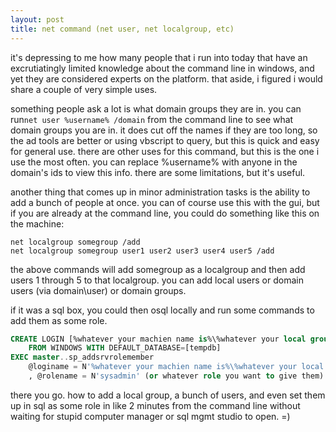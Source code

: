 ```yaml
---
layout: post
title: net command (net user, net localgroup, etc)
---
```


it's depressing to me how many people that i run into today that have an excrutiatingly limited knowledge about the command line in windows, and yet they are considered experts on the platform. that aside, i figured i would share a couple of very simple uses.

something people ask a lot is what domain groups they are in. you can run`net user %username% /domain` from the command line to see what domain groups you are in. it does cut off the names if they are too long, so the ad tools are better or using vbscript to query, but this is quick and easy for general use. there are other uses for this command, but this is the one i use the most often. you can replace %username% with anyone in the domain's ids to view this info. there are some limitations, but it's useful.

another thing that comes up in minor administration tasks is the ability to add a bunch of people at once. you can of course use this with the gui, but if you are already at the command line, you could do something like this on the machine:

``` shell
net localgroup somegroup /add
net localgroup somegroup user1 user2 user3 user4 user5 /add
```

the above commands will add somegroup as a localgroup and then add users 1 through 5 to that localgroup. you can add local users or domain users (via domain\user) or domain groups. 

if it was a sql box, you could then osql locally and run some commands to add them as some role.

``` sql
CREATE LOGIN [%whatever your machien name is%\%whatever your local group name is%]
    FROM WINDOWS WITH DEFAULT_DATABASE=[tempdb]
EXEC master..sp_addsrvrolemember
    @loginame = N'%whatever your machien name is%\%whatever your local group name is%'
    , @rolename = N'sysadmin' (or whatever role you want to give them)
```

there you go. how to add a local group, a bunch of users, and even set them up in sql as some role in like 2 minutes from the command line without waiting for stupid computer manager or sql mgmt studio to open. =) 